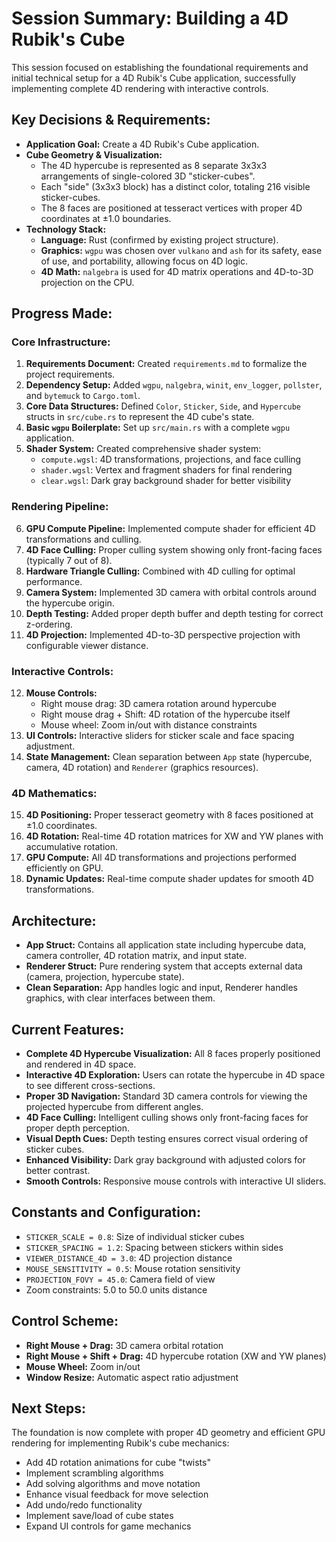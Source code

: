 # Session Summary: Building a 4D Rubik's Cube

This session focused on establishing the foundational requirements and initial technical setup for a 4D Rubik's Cube application, successfully implementing complete 4D rendering with interactive controls.

## Key Decisions & Requirements:

*   **Application Goal:** Create a 4D Rubik's Cube application.
*   **Cube Geometry & Visualization:**
    *   The 4D hypercube is represented as 8 separate 3x3x3 arrangements of single-colored 3D "sticker-cubes".
    *   Each "side" (3x3x3 block) has a distinct color, totaling 216 visible sticker-cubes.
    *   The 8 faces are positioned at tesseract vertices with proper 4D coordinates at ±1.0 boundaries.
*   **Technology Stack:**
    *   **Language:** Rust (confirmed by existing project structure).
    *   **Graphics:** `wgpu` was chosen over `vulkano` and `ash` for its safety, ease of use, and portability, allowing focus on 4D logic.
    *   **4D Math:** `nalgebra` is used for 4D matrix operations and 4D-to-3D projection on the CPU.

## Progress Made:

### Core Infrastructure:
1.  **Requirements Document:** Created `requirements.md` to formalize the project requirements.
2.  **Dependency Setup:** Added `wgpu`, `nalgebra`, `winit`, `env_logger`, `pollster`, and `bytemuck` to `Cargo.toml`.
3.  **Core Data Structures:** Defined `Color`, `Sticker`, `Side`, and `Hypercube` structs in `src/cube.rs` to represent the 4D cube's state.
4.  **Basic `wgpu` Boilerplate:** Set up `src/main.rs` with a complete `wgpu` application.
5.  **Shader System:** Created comprehensive shader system:
    *   `compute.wgsl`: 4D transformations, projections, and face culling
    *   `shader.wgsl`: Vertex and fragment shaders for final rendering
    *   `clear.wgsl`: Dark gray background shader for better visibility

### Rendering Pipeline:
6.  **GPU Compute Pipeline:** Implemented compute shader for efficient 4D transformations and culling.
7.  **4D Face Culling:** Proper culling system showing only front-facing faces (typically 7 out of 8).
8.  **Hardware Triangle Culling:** Combined with 4D culling for optimal performance.
9.  **Camera System:** Implemented 3D camera with orbital controls around the hypercube origin.
10. **Depth Testing:** Added proper depth buffer and depth testing for correct z-ordering.
11. **4D Projection:** Implemented 4D-to-3D perspective projection with configurable viewer distance.

### Interactive Controls:
12. **Mouse Controls:** 
    *   Right mouse drag: 3D camera rotation around hypercube
    *   Right mouse drag + Shift: 4D rotation of the hypercube itself
    *   Mouse wheel: Zoom in/out with distance constraints
13. **UI Controls:** Interactive sliders for sticker scale and face spacing adjustment.
14. **State Management:** Clean separation between `App` state (hypercube, camera, 4D rotation) and `Renderer` (graphics resources).

### 4D Mathematics:
15. **4D Positioning:** Proper tesseract geometry with 8 faces positioned at ±1.0 coordinates.
16. **4D Rotation:** Real-time 4D rotation matrices for XW and YW planes with accumulative rotation.
17. **GPU Compute:** All 4D transformations and projections performed efficiently on GPU.
18. **Dynamic Updates:** Real-time compute shader updates for smooth 4D transformations.

## Architecture:

*   **App Struct:** Contains all application state including hypercube data, camera controller, 4D rotation matrix, and input state.
*   **Renderer Struct:** Pure rendering system that accepts external data (camera, projection, hypercube state).
*   **Clean Separation:** App handles logic and input, Renderer handles graphics, with clear interfaces between them.

## Current Features:

*   **Complete 4D Hypercube Visualization:** All 8 faces properly positioned and rendered in 4D space.
*   **Interactive 4D Exploration:** Users can rotate the hypercube in 4D space to see different cross-sections.
*   **Proper 3D Navigation:** Standard 3D camera controls for viewing the projected hypercube from different angles.
*   **4D Face Culling:** Intelligent culling shows only front-facing faces for proper depth perception.
*   **Visual Depth Cues:** Depth testing ensures correct visual ordering of sticker cubes.
*   **Enhanced Visibility:** Dark gray background with adjusted colors for better contrast.
*   **Smooth Controls:** Responsive mouse controls with interactive UI sliders.

## Constants and Configuration:

*   `STICKER_SCALE = 0.8`: Size of individual sticker cubes
*   `STICKER_SPACING = 1.2`: Spacing between stickers within sides
*   `VIEWER_DISTANCE_4D = 3.0`: 4D projection distance
*   `MOUSE_SENSITIVITY = 0.5`: Mouse rotation sensitivity
*   `PROJECTION_FOVY = 45.0`: Camera field of view
*   Zoom constraints: 5.0 to 50.0 units distance

## Control Scheme:

*   **Right Mouse + Drag:** 3D camera orbital rotation
*   **Right Mouse + Shift + Drag:** 4D hypercube rotation (XW and YW planes)
*   **Mouse Wheel:** Zoom in/out
*   **Window Resize:** Automatic aspect ratio adjustment

## Next Steps:

The foundation is now complete with proper 4D geometry and efficient GPU rendering for implementing Rubik's cube mechanics:
*   Add 4D rotation animations for cube "twists"
*   Implement scrambling algorithms
*   Add solving algorithms and move notation
*   Enhance visual feedback for move selection
*   Add undo/redo functionality
*   Implement save/load of cube states
*   Expand UI controls for game mechanics